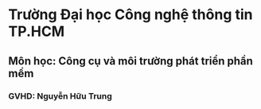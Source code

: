 # Trường Đại học Công nghệ thông tin TP.HCM
## Môn học: Công cụ và môi trường phát triển phần mềm
### GVHD: Nguyễn Hữu Trung
